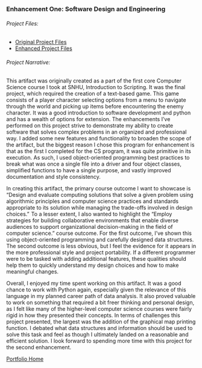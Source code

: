 ### Enhancement One: Software Design and Engineering
###### Project Files:
- [Original Project Files](https://github.com/Tomhotch1/Tomhotch1.github.io/tree/main/EnhancementOne/Original%20Project%20Files)
- [Enhanced Project Files](https://github.com/Tomhotch1/Tomhotch1.github.io/tree/main/EnhancementOne/Enhanced%20Files)

###### Project Narrative:
This artifact was originally created as a part of the first core Computer Science course I took at SNHU, Introduction to Scripting.  It was the final project, which required the creation of a text-based game.  This game consists of a player character selecting options from a menu to navigate through the world and picking up items before encountering the enemy character.  It was a good introduction to software development and python and has a wealth of options for extension.  The enhancements I’ve performed on this project strive to demonstrate my ability to create software that solves complex problems in an organized and professional way.  I added some new features and functionality to broaden the scope of the artifact, but the biggest reason I chose this program for enhancement is that as the first I completed for the CS program, it was quite primitive in its execution.  As such, I used object-oriented programming best practices to break what was once a single file into a driver and four object classes, simplified functions to have a single purpose, and vastly improved documentation and style consistency. 

In creating this artifact, the primary course outcome I want to showcase is “Design and evaluate computing solutions that solve a given problem using algorithmic principles and computer science practices and standards appropriate to its solution while managing the trade-offs involved in design choices.”  To a lesser extent, I also wanted to highlight the “Employ strategies for building collaborative environments that enable diverse audiences to support organizational decision-making in the field of computer science.” course outcome.  For the first outcome, I’ve shown this using object-oriented programming and carefully designed data structures.  The second outcome is less obvious, but I feel the evidence for it appears in the more professional style and project portability.  If a different programmer were to be tasked with adding additional features, these qualities should help them to quickly understand my design choices and how to make meaningful changes. 

Overall, I enjoyed my time spent working on this artifact.  It was a good chance to work with Python again, especially given the relevance of this language in my planned career path of data analysis.  It also proved valuable to work on something that required a bit freer thinking and personal design, as I felt like many of the higher-level computer science courses were fairly rigid in how they presented their concepts.  In terms of challenges this project presented, the largest was the addition of the graphical map printing function.  I debated what data structures and information should be used to solve this task and feel as though I ultimately landed on a reasonable and efficient solution.  I look forward to spending more time with this project for the second enhancement. 



[Portfolio Home](../README.md)